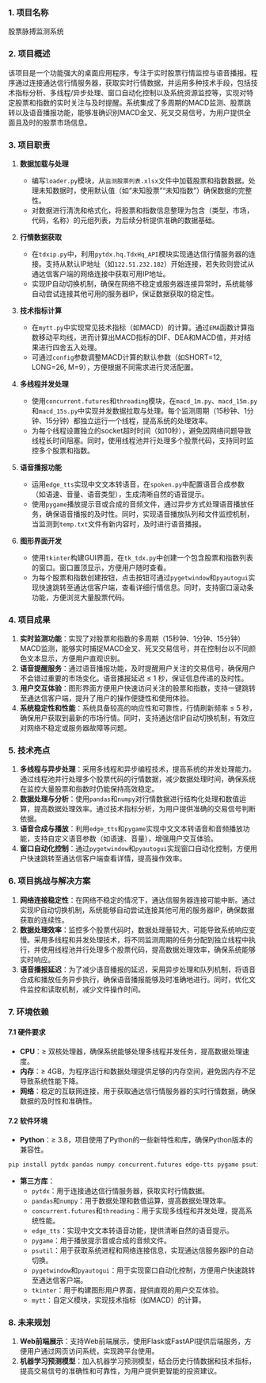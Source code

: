 ### 1. 项目名称
股票脉搏监测系统

### 2. 项目概述
该项目是一个功能强大的桌面应用程序，专注于实时股票行情监控与语音播报。程序通过连接通达信行情服务器，获取实时行情数据，并运用多种技术手段，包括技术指标分析、多线程/异步处理、窗口自动化控制以及系统资源监控等，实现对特定股票和指数的实时关注与及时提醒。系统集成了多周期的MACD监测、股票跳转以及语音播报功能，能够准确识别MACD金叉、死叉交易信号，为用户提供全面且及时的股票市场信息。

### 3. 项目职责
1. **数据加载与处理**
   - 编写`loader.py`模块，从`监测股票列表.xlsx`文件中加载股票和指数数据。处理未知数据时，使用默认值（如“未知股票”“未知指数”）确保数据的完整性。
   - 对数据进行清洗和格式化，将股票和指数信息整理为包含（类型，市场，代码，名称）的元组列表，为后续分析提供准确的数据基础。
2. **行情数据获取**

   - 在`tdxip.py`中，利用`pytdx.hq.TdxHq_API`模块实现通达信行情服务器的连接。支持从默认IP地址（如`122.51.232.182`）开始连接，若失败则尝试从通达信客户端的网络连接中获取可用IP地址。
   - 实现IP自动切换机制，确保在网络不稳定或服务器连接异常时，系统能够自动尝试连接其他可用的服务器IP，保证数据获取的稳定性。
3. **技术指标计算**

   - 在`mytt.py`中实现常见技术指标（如MACD）的计算。通过`EMA`函数计算指数移动平均线，进而计算出MACD指标的DIF、DEA和MACD值，并对结果进行四舍五入处理。
   - 可通过`config`参数调整MACD计算的默认参数（如SHORT=12, LONG=26, M=9），方便根据不同需求进行灵活配置。
4. **多线程并发处理**

   - 使用`concurrent.futures`和`threading`模块，在`macd_1m.py`、`macd_15m.py`和`macd_15s.py`中实现并发数据拉取与处理。每个监测周期（15秒钟、1分钟、15分钟）都独立运行一个线程，提高系统的处理效率。
   - 为每个线程设置独立的socket超时时间（如10秒），避免因网络问题导致线程长时间阻塞。同时，使用线程池并行处理多个股票代码，支持同时监控多个股票和指数。
5. **语音播报功能**

   - 运用`edge_tts`实现中文文本转语音，在`spoken.py`中配置语音合成参数（如语速、音量、语音类型），生成清晰自然的语音提示。
   - 使用`pygame`播放提示音或合成的音频文件，通过异步方式处理语音播放任务，确保语音播报的及时性。同时，实现语音播放队列和文件监控机制，当监测到`temp.txt`文件有新内容时，及时进行语音播报。
6. **图形界面开发**

   - 使用`tkinter`构建GUI界面，在`tk_tdx.py`中创建一个包含股票和指数列表的窗口。窗口置顶显示，方便用户随时查看。
   - 为每个股票和指数创建按钮，点击按钮可通过`pygetwindow`和`pyautogui`实现快速跳转至通达信客户端，查看详细行情信息。同时，支持窗口滚动条功能，方便浏览大量股票代码。

### 4. 项目成果
1. **实时监测功能**：实现了对股票和指数的多周期（15秒钟、1分钟、15分钟）MACD监测，能够实时捕捉MACD金叉、死叉交易信号，并在控制台以不同颜色文本显示，方便用户直观识别。
2. **语音提醒服务**：通过语音播报功能，及时提醒用户关注的交易信号，确保用户不会错过重要的市场变化。语音播报延迟 ≤ 1 秒，保证信息传递的及时性。
3. **用户交互体验**：图形界面方便用户快速访问关注的股票和指数，支持一键跳转至通达信客户端，提升了用户的操作便捷性和使用体验。
4. **系统稳定性和性能**：系统具备较高的响应性和可靠性，行情刷新频率 ≤ 5 秒，确保用户获取到最新的市场行情。同时，支持通达信IP自动切换机制，有效应对网络不稳定或服务器故障等问题。

### 5. 技术亮点
1. **多线程与异步处理**：采用多线程和异步编程技术，提高系统的并发处理能力。通过线程池并行处理多个股票代码的行情数据，减少数据处理时间，确保系统在监控大量股票和指数时仍能保持高效稳定。
2. **数据处理与分析**：使用`pandas`和`numpy`对行情数据进行结构化处理和数值运算，提高数据处理效率。通过技术指标分析，为用户提供准确的交易信号判断依据。
3. **语音合成与播放**：利用`edge_tts`和`pygame`实现中文文本转语音和音频播放功能，支持自定义语音参数（如语速、音量），增强用户交互体验。
4. **窗口自动化控制**：通过`pygetwindow`和`pyautogui`实现窗口自动化控制，方便用户快速跳转至通达信客户端查看详情，提高操作效率。

### 6. 项目挑战与解决方案
1. **网络连接稳定性**：在网络不稳定的情况下，通达信服务器连接可能中断。通过实现IP自动切换机制，系统能够自动尝试连接其他可用的服务器IP，确保数据获取的连续性。
2. **数据处理效率**：监控多个股票代码时，数据处理量较大，可能导致系统响应变慢。采用多线程和并发处理技术，将不同监测周期的任务分配到独立线程中执行，并使用线程池并行处理多个股票代码，提高数据处理效率，确保系统能够实时响应。
3. **语音播报延迟**：为了减少语音播报的延迟，采用异步处理和队列机制，将语音合成和播放任务异步执行，确保语音播报能够及时准确地进行。同时，优化文件监控和读取机制，减少文件操作时间。

### 7. 环境依赖
#### 7.1 硬件要求
- **CPU**：≥ 双核处理器，确保系统能够处理多线程并发任务，提高数据处理速度。
- **内存**：≥ 4GB，为程序运行和数据处理提供足够的内存空间，避免因内存不足导致系统性能下降。
- **网络**：稳定的互联网连接，用于获取通达信行情服务器的实时行情数据，确保数据的及时性和准确性。

#### 7.2 软件环境
- **Python**：≥ 3.8，项目使用了Python的一些新特性和库，确保Python版本的兼容性。
```bash
pip install pytdx pandas numpy concurrent.futures edge-tts pygame psutil pygetwindow pyautogui tkinter mytt
```
- **第三方库**：
  - `pytdx`：用于连接通达信行情服务器，获取实时行情数据。
  - `pandas`和`numpy`：用于数据处理和数值运算，提高数据处理效率。
  - `concurrent.futures`和`threading`：用于实现多线程和并发处理，提高系统性能。
  - `edge_tts`：实现中文文本转语音功能，提供清晰自然的语音提示。
  - `pygame`：用于播放提示音或合成的音频文件。
  - `psutil`：用于获取系统进程和网络连接信息，实现通达信服务器IP的自动切换。
  - `pygetwindow`和`pyautogui`：用于实现窗口自动化控制，方便用户快速跳转至通达信客户端。
  - `tkinter`：用于构建图形用户界面，提供直观的用户交互体验。
  - `mytt`：自定义模块，实现技术指标（如MACD）的计算。

### 8. 未来规划
1. **Web前端展示**：支持Web前端展示，使用Flask或FastAPI提供后端服务，方便用户通过网页访问系统，实现跨平台使用。
2. **机器学习预测模型**：加入机器学习预测模型，结合历史行情数据和技术指标，提高交易信号的准确性和可靠性，为用户提供更智能的投资建议。 
